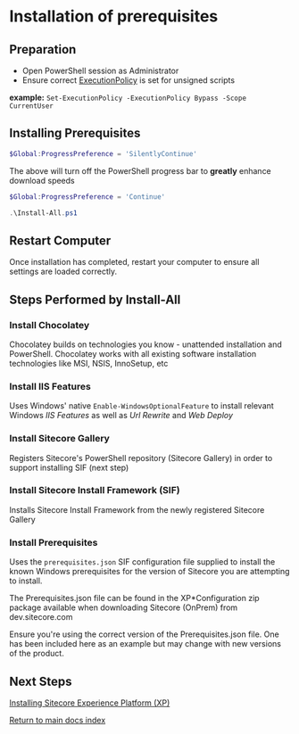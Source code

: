 # Installation of prerequisites

## Preparation

- Open PowerShell session as Administrator
- Ensure correct [ExecutionPolicy](https://docs.microsoft.com/en-us/powershell/module/microsoft.powershell.core/about/about_execution_policies?view=powershell-6) is set  for unsigned scripts

**example:** `Set-ExecutionPolicy -ExecutionPolicy Bypass -Scope CurrentUser`

## Installing Prerequisites

```powershell
$Global:ProgressPreference = 'SilentlyContinue'
```

The above will turn off the PowerShell progress bar to **greatly** enhance download speeds

```powershell
$Global:ProgressPreference = 'Continue'
```

```powershell
.\Install-All.ps1
```

## Restart Computer

Once installation has completed, restart your computer to ensure all settings are loaded correctly.

## Steps Performed by Install-All

### Install Chocolatey

Chocolatey builds on technologies you know - unattended installation and PowerShell. Chocolatey works with all existing software installation technologies like MSI, NSIS, InnoSetup, etc

### Install IIS Features

Uses Windows' native `Enable-WindowsOptionalFeature` to install relevant Windows _IIS Features_ as well as _Url Rewrite_ and _Web Deploy_

### Install Sitecore Gallery

Registers Sitecore's PowerShell repository (Sitecore Gallery) in order to support installing SIF (next step)

### Install Sitecore Install Framework (SIF)

Installs Sitecore Install Framework from the newly registered Sitecore Gallery

### Install Prerequisites

Uses the `prerequisites.json` SIF configuration file supplied to install the known Windows prerequisites for the version of Sitecore you are attempting to install.

The Prerequisites.json file can be found in the XP*Configuration zip package available when downloading Sitecore (OnPrem) from dev.sitecore.com

Ensure you're using the correct version of the Prerequisites.json file. One has been included here as an example but may change with new versions of the product.

## Next Steps

[Installing Sitecore Experience Platform (XP)](../xp/index.md)

[Return to main docs index](../index.md)
